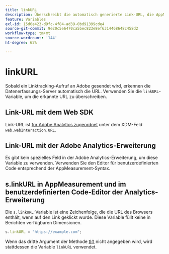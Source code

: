 ```yaml
---
title: linkURL
description: Überschreibt die automatisch generierte Link-URL, die AppMeasurement bei Linktracking-Aufrufen verwendet.
feature: Variables
exl-id: 15d6e423-d9fc-4f84-ad39-0bd91399cde4
source-git-commit: 9e20c5e6470ca5bec823e8ef6314468648c458d2
workflow-type: tm+mt
source-wordcount: '144'
ht-degree: 65%

---
```


# linkURL

Sobald ein Linktracking-Aufruf an Adobe gesendet wird, erkennen die Datenerfassungs-Server automatisch die URL. Verwenden Sie die `linkURL`-Variable, um die erkannte URL zu überschreiben.

## Link-URL mit dem Web SDK

Link-URL ist [für Adobe Analytics zugeordnet](https://experienceleague.adobe.com/docs/analytics/implementation/aep-edge/variable-mapping.html?lang=de) unter dem XDM-Feld `web.webInteraction.URL`.

## Link-URL mit der Adobe Analytics-Erweiterung

Es gibt kein spezielles Feld in der Adobe Analytics-Erweiterung, um diese Variable zu verwenden. Verwenden Sie den Editor für benutzerdefinierten Code entsprechend der AppMeasurement-Syntax.

## s.linkURL in AppMeasurement und im benutzerdefinierten Code-Editor der Analytics-Erweiterung

Die `s.linkURL`-Variable ist eine Zeichenfolge, die die URL des Browsers enthält, wenn auf den Link geklickt wurde. Diese Variable füllt keine in Berichten verfügbaren Dimensionen.

```js
s.linkURL = "https://example.com";
```

Wenn das dritte Argument der Methode [tl()](../functions/tl-method.md) nicht angegeben wird, wird stattdessen die Variable `linkURL` verwendet.

